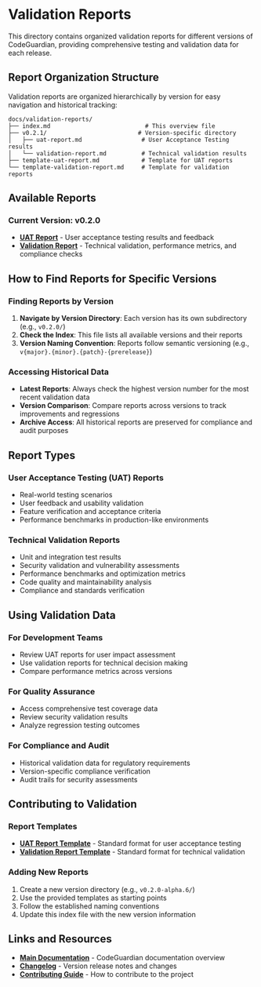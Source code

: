 # Validation Reports

This directory contains organized validation reports for different versions of CodeGuardian, providing comprehensive testing and validation data for each release.

## Report Organization Structure

Validation reports are organized hierarchically by version for easy navigation and historical tracking:

```
docs/validation-reports/
├── index.md                           # This overview file
├── v0.2.1/                          # Version-specific directory
│   ├── uat-report.md                 # User Acceptance Testing results
│   └── validation-report.md          # Technical validation results
├── template-uat-report.md            # Template for UAT reports
└── template-validation-report.md     # Template for validation reports
```

## Available Reports

### Current Version: v0.2.0
- **[UAT Report](./v0.2.0/uat-report.md)** - User acceptance testing results and feedback
- **[Validation Report](./v0.2.0/validation-report.md)** - Technical validation, performance metrics, and compliance checks

## How to Find Reports for Specific Versions

### Finding Reports by Version
1. **Navigate by Version Directory**: Each version has its own subdirectory (e.g., `v0.2.0/`)
2. **Check the Index**: This file lists all available versions and their reports
3. **Version Naming Convention**: Reports follow semantic versioning (e.g., `v{major}.{minor}.{patch}-{prerelease}`)

### Accessing Historical Data
- **Latest Reports**: Always check the highest version number for the most recent validation data
- **Version Comparison**: Compare reports across versions to track improvements and regressions
- **Archive Access**: All historical reports are preserved for compliance and audit purposes

## Report Types

### User Acceptance Testing (UAT) Reports
- Real-world testing scenarios
- User feedback and usability validation
- Feature verification and acceptance criteria
- Performance benchmarks in production-like environments

### Technical Validation Reports
- Unit and integration test results
- Security validation and vulnerability assessments
- Performance benchmarks and optimization metrics
- Code quality and maintainability analysis
- Compliance and standards verification

## Using Validation Data

### For Development Teams
- Review UAT reports for user impact assessment
- Use validation reports for technical decision making
- Compare performance metrics across versions

### For Quality Assurance
- Access comprehensive test coverage data
- Review security validation results
- Analyze regression testing outcomes

### For Compliance and Audit
- Historical validation data for regulatory requirements
- Version-specific compliance verification
- Audit trails for security assessments

## Contributing to Validation

### Report Templates
- **[UAT Report Template](./template-uat-report.md)** - Standard format for user acceptance testing
- **[Validation Report Template](./template-validation-report.md)** - Standard format for technical validation

### Adding New Reports
1. Create a new version directory (e.g., `v0.2.0-alpha.6/`)
2. Use the provided templates as starting points
3. Follow the established naming conventions
4. Update this index file with the new version information

## Links and Resources

- **[Main Documentation](../README.md)** - CodeGuardian documentation overview
- **[Changelog](../../CHANGELOG.md)** - Version release notes and changes
- **[Contributing Guide](../../CONTRIBUTING.md)** - How to contribute to the project
